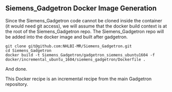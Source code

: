 Siemens_Gadgetron Docker Image Generation
------------------------------

Since the Siemens_Gadgetron code cannot be cloned inside the container (it would need git access), we will assume that the docker build context is at the root of the Siemens_Gadgetron repo. 
The Siemens_Gadgetron repo will be added into the docker image and built after gadgetron.

```
git clone git@github.com:NHLBI-MR/Siemens_Gadgetron.git
cd Siemens_Gadgetron
docker build -t Siemens_Gadgetron/gadgetron_siemens_ubuntu1604 -f docker/incremental_ubuntu_1604/siemens_gadgetron/Dockerfile .
```

And done. 

This Docker recipe is an incremental recipe from the main Gadgetron repository. 
